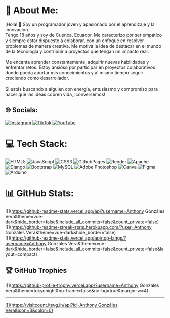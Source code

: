 # 💫 About Me:
¡Hola! 👋 Soy un programador joven y apasionado por el aprendizaje y la innovación.<br>Tengo 18 años y soy de Cuenca, Ecuador. Me caracterizo por ser empático y siempre estar dispuesto a colaborar, con un enfoque en resolver problemas de manera creativa. Me motiva la idea de destacar en el mundo de la tecnología y contribuir a proyectos que tengan un impacto real.<br><br>Me encanta aprender constantemente, adquirir nuevas habilidades y enfrentar retos. Estoy ansioso por participar en proyectos colaborativos donde pueda aportar mis conocimientos y al mismo tiempo seguir creciendo como desarrollador.<br><br>Si estás buscando a alguien con energía, entusiasmo y compromiso para hacer que las ideas cobren vida, ¡conversemos!


## 🌐 Socials:
[![Instagram](https://img.shields.io/badge/Instagram-%23E4405F.svg?logo=Instagram&logoColor=white)](https://instagram.com/anthony_gonzalez_vera) [![TikTok](https://img.shields.io/badge/TikTok-%23000000.svg?logo=TikTok&logoColor=white)](https://tiktok.com/@@anthonygonzalez978) [![YouTube](https://img.shields.io/badge/YouTube-%23FF0000.svg?logo=YouTube&logoColor=white)](https://youtube.com/@Excess_lust) 

# 💻 Tech Stack:
![HTML5](https://img.shields.io/badge/html5-%23E34F26.svg?style=for-the-badge&logo=html5&logoColor=white) ![JavaScript](https://img.shields.io/badge/javascript-%23323330.svg?style=for-the-badge&logo=javascript&logoColor=%23F7DF1E) ![CSS3](https://img.shields.io/badge/css3-%231572B6.svg?style=for-the-badge&logo=css3&logoColor=white) ![GithubPages](https://img.shields.io/badge/github%20pages-121013?style=for-the-badge&logo=github&logoColor=white) ![Render](https://img.shields.io/badge/Render-%46E3B7.svg?style=for-the-badge&logo=render&logoColor=white) ![Apache](https://img.shields.io/badge/apache-%23D42029.svg?style=for-the-badge&logo=apache&logoColor=white) ![Django](https://img.shields.io/badge/django-%23092E20.svg?style=for-the-badge&logo=django&logoColor=white) ![Bootstrap](https://img.shields.io/badge/bootstrap-%238511FA.svg?style=for-the-badge&logo=bootstrap&logoColor=white) ![MySQL](https://img.shields.io/badge/mysql-4479A1.svg?style=for-the-badge&logo=mysql&logoColor=white) ![Adobe Photoshop](https://img.shields.io/badge/adobe%20photoshop-%2331A8FF.svg?style=for-the-badge&logo=adobe%20photoshop&logoColor=white) ![Canva](https://img.shields.io/badge/Canva-%2300C4CC.svg?style=for-the-badge&logo=Canva&logoColor=white) ![Figma](https://img.shields.io/badge/figma-%23F24E1E.svg?style=for-the-badge&logo=figma&logoColor=white) ![Arduino](https://img.shields.io/badge/-Arduino-00979D?style=for-the-badge&logo=Arduino&logoColor=white)
# 📊 GitHub Stats:
![](https://github-readme-stats.vercel.app/api?username=Anthony Gonzáles Vera&theme=vue-dark&hide_border=false&include_all_commits=false&count_private=false)<br/>
![](https://github-readme-streak-stats.herokuapp.com/?user=Anthony Gonzáles Vera&theme=vue-dark&hide_border=false)<br/>
![](https://github-readme-stats.vercel.app/api/top-langs/?username=Anthony Gonzáles Vera&theme=vue-dark&hide_border=false&include_all_commits=false&count_private=false&layout=compact)

## 🏆 GitHub Trophies
![](https://github-profile-trophy.vercel.app/?username=Anthony Gonzáles Vera&theme=tokyonight&no-frame=false&no-bg=true&margin-w=4)

---
[![](https://visitcount.itsvg.in/api?id=Anthony Gonzáles Vera&icon=3&color=0)](https://visitcount.itsvg.in)

<!-- Proudly created with GPRM ( https://gprm.itsvg.in ) -->
